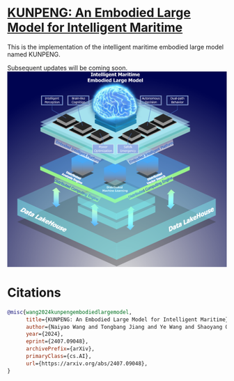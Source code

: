 # [KUNPENG: An Embodied Large Model for Intelligent Maritime](https://arxiv.org/abs/2407.09048)
This is the implementation of the intelligent maritime embodied large model named KUNPENG.

Subsequent updates will be coming soon.
<img src="./kunpeng.png">
# Citations
```bibtex
@misc{wang2024kunpengembodiedlargemodel,
      title={KUNPENG: An Embodied Large Model for Intelligent Maritime}, 
      author={Naiyao Wang and Tongbang Jiang and Ye Wang and Shaoyang Qiu and Bo Zhang and Xinqiang Xie and Munan Li and Chunliu Wang and Yiyang Wang and Hongxiang Ren and Ruili Wang and Hongjun Shan and Hongbo Liu},
      year={2024},
      eprint={2407.09048},
      archivePrefix={arXiv},
      primaryClass={cs.AI},
      url={https://arxiv.org/abs/2407.09048}, 
}
```
